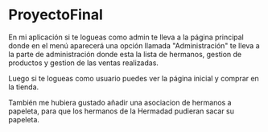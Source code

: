 # ProyectoFinal

En mi aplicación si te logueas como admin te lleva a la página principal donde en el menú aparecerá una 
opción llamada "Administración" te lleva a la parte de administración donde esta la lista de hermanos, gestion de productos y gestion de las ventas realizadas. 


Luego si te logueas como usuario puedes ver la página inicial y comprar en la tienda.

También me hubiera gustado añadir una asociacion de hermanos a papeleta, para que los hermanos de la Hermadad pudieran sacar su papeleta. 
